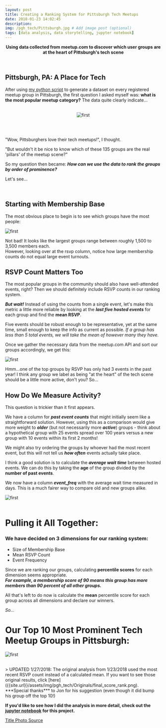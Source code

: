```yaml
---
layout: post
title: Creating a Ranking System for Pittsburgh Tech Meetups
date: 2018-01-23 14:02:45
description: 
img: /pgh_tech/Pittsburgh.jpg # Add image post (optional)
tags: [data analysis, data storytelling, jupyter notebook]
---
```

<p align = "center">
<b>
Using data collected from meetup.com to discover which user groups are at the heart of Pittsburgh's tech scene</b>
</p>
<br>

## Pittsburgh, PA: A Place for Tech

After using [my python script]({{site.url}}/meetup-api-data/) to generate a dataset on every registered meetup group in Pittsburgh, the first question I asked myself was: **what is the most popular meetup category?**  The data quite clearly indicate...
<br>
<br>
<p align = "center">
<img src= "{{site.url}}/assets/img/pgh_tech/tech_groups_pgh.jpeg" alt="first">
</p>
<br>
<br>

"Wow, Pittsburghers love their tech meetups!", I thought. 

"But wouldn't it be nice to know which of these 135 groups are the real 'pillars' of the meetup scene?"

So my question then became: ***How can we use the data to rank the groups by order of prominence?***

Let's see...  

<br>

## Starting with Membership Base

The most obvious place to begin is to see which groups have the most people:

![first]({{site.url}}/assets/img/pgh_tech/members_rank.png)

Not bad!  It looks like the largest groups range between roughly 1,500 to 3,500 members each.  
However, looking over at the rsvp column, notice how large membership counts do not equal large event turnouts.
<br>
## RSVP Count Matters Too

The most popular groups in the community should also have well-attended events, right?  Then we should definitely include RSVP counts in our ranking system.

***But wait!*** Instead of using the counts from a single event, let's make this metric a little more reliable by looking at the ***last five hosted events*** for each group and find the **mean RSVP**.

Five events should be robust enough to be representative, yet at the same time, small enough to keep the info as current as possible. *If a group has less than 5 total events, we will take the mean of however many they have.*

Once we gather the necessary data from the meetup.com API and sort our groups accordingly, we get this:

![first]({{site.url}}/assets/img/pgh_tech/mean_rsvp.png)
 
Hmm...one of the top groups by RSVP has only had 3 events in the past year!  I think any group we label as being "at the heart" of the tech scene should be a little more active, don't you? So...
<br>
## How Do We Measure Activity?

This question is trickier than it first appears.

We have a column for ***past event counts*** that might initially seem like a straightforward solution.  However, using this as a comparison would give more weight to ***older*** (but not necessarily more ***active***) groups - think about a hypothetical group with 25 events spread over 100 years versus a new group with 10 events within its first 2 months!

We might also try ordering the groups by whoever had the most recent event, but this will not tell us ***how often*** events actually take place.

I think a good solution is to calculate the ***average wait time*** between hosted events.  We can do this by taking the **age** of the group divided by the **number of past events**.

We now have a column ***event_freq*** with the average wait time measured in days.  This is a much fairer way to compare old and new groups alike.

![first]({{site.url}}/assets/img/pgh_tech/event_freq.png)
<br>
<br>
# Pulling it All Together:

### We have decided on 3 dimensions for our ranking system:
* Size of Membership Base
* Mean RSVP Count
* Event Frequency

Since we are ranking our groups, calculating **percentile scores** for each dimension seems appropriate.  
***For example, a membership score of 90 means this group has more members than 90 percent of all other groups.***

All that's left to do now is calculate the **mean** percentile score for each group across all dimensions and declare our winners.

*So...*

# Our Top 10 Most Prominent Tech Meetup Groups in Pittsburgh:

![first]({{site.url}}/assets/img/pgh_tech/final_score_rank.png)
	

<br>
> UPDATED 1/27/2018: The original analysis from 1/23/2018 used the most recent RSVP count instead of a calculated mean. If you want to see those original results, click [here]({{site.url}}/assets/img/pgh_tech/Originals/final_score_rank.png). ***Special thanks*** to Jon for his suggestion (even though it did bump his group off the top 10!)

**If you'd like to see how I did the analysis in more detail, check out the [jupyter notebook](https://github.com/awgraves/pgh_tech/blob/master/Discovering%20the%20Top%20Tech%20Groups%20in%20Pittsburgh.ipynb) for this project.**

[Title Photo Source](https://securecdn.pymnts.com/wp-content/uploads/2017/05/Pittsburgh.jpg)
